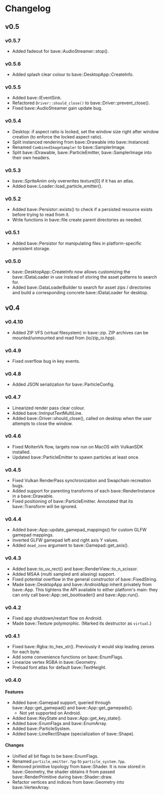 # Changelog

## v0.5

### v0.5.7

- Added fadeout for bave::AudioStreamer::stop().

### v0.5.6

- Added splash clear colour to bave::DesktopApp::CreateInfo.

### v0.5.5

- Added bave::IEventSink.
- Refactored `Driver::should_close()` to bave::Driver::prevent_close().
- Fixed bave::AudioStreamer gain update bug.

### v0.5.4

- Desktop: if aspect ratio is locked, set the window size right after window creation (to enforce the locked aspect ratio). 
- Split instanced rendering from bave::Drawable into bave::Instanced.
- Renamed `CombinedImageSampler` to bave::SamplerImage.
- Split bave::IDrawable, bave::ParticleEmitter, bave::SamplerImage into their own headers.

### v0.5.3

- bave::SpriteAnim only overwrites texture[0] if it has an atlas.
- Added bave::Loader::load_particle_emitter().

### v0.5.2

- Added bave::Persistor::exists() to check if a persisted resource exists before trying to read from it.
- Write functions in bave::file create parent directories as needed.

### v0.5.1

- Added bave::Persistor for manipulating files in platform-specific persistent storage.

### v0.5.0

- bave::DesktopApp::CreateInfo now allows customizing the bave::IDataLoader in use instead of storing the asset patterns to search for.
- Added bave::DataLoaderBuilder to search for asset zips / directories and build a corresponding concrete bave::IDataLoader for desktop.

## v0.4

### v0.4.10

- Added ZIP VFS (virtual filesystem) in bave::zip. ZIP archives can be mounted/unmounted and read from (io/zip_io.hpp).

### v0.4.9

- Fixed overflow bug in key events.

### v0.4.8

- Added JSON serialization for bave::ParticleConfig.

### v0.4.7

- Linearized render pass clear colour.
- Added bave::ImInputTextMultiLine.
- Added bave::Driver::should_close(), called on desktop when the user attempts to close the window.

### v0.4.6

- Fixed MoltenVk flow, targets now run on MacOS with VulkanSDK installed.
- Updated bave::ParticleEmitter to spawn particles at least once.

### v0.4.5

- Fixed Vulkan RenderPass synchronization and Swapchain recreation bugs.
- Added support for parenting transforms of each bave::RenderInstance in a bave::Drawable.
- Fixed positioning of bave::ParticleEmitter. Annotated that its bave::Transform will be ignored.

### v0.4.4

- Added bave::App::update_gamepad_mappings() for custom GLFW gamepad mappings.
- Inverted GLFW gamepad left and right axis Y values.
- Added `dead_zone` argument to bave::Gamepad::get_axis().

### v0.4.3

- Added bave::to_uv_rect() and bave::RenderView::to_n_scissor.
- Added MSAA (multi sampled anti aliasing) support.
- Fixed potential overflow in the general constructor of bave::FixedString.
- Made bave::DesktopApp and bave::AndroidApp inherit privately from bave::App. This tightens the API available to either platform's main: they can only call bave::App::set_bootloader() and bave::App::run().

### v0.4.2

- Fixed app shutdown/restart flow on Android.
- Made bave::Texture polymorphic. (Marked its destructor as `virtual`.)

### v0.4.1

- Fixed bave::Rgba::to_hex_str(). Previously it would skip leading zeroes for each byte.
- Add some convenience functions on bave::EnumFlags.
- Linearize vertex RGBA in bave::Geometry.
- Preload font atlas for default bave::TextHeight.

### v0.4.0

#### Features

- Added bave::Gamepad support, queried through bave::App::get_gamepad() and bave::App::get_gamepads().
  - Not yet supported on Android.
- Added bave::KeyState and bave::App::get_key_state().
- Added bave::EnumFlags and bave::EnumArray.
- Added bave::ParticleSystem.
- Added bave::LineRectShape (specialization of bave::Shape).

#### Changes

- Unified all bit flags to be bave::EnumFlags.
- Renamed `particle_emitter.?pp` to `particle_system.?pp`.
- Removed primitive topology from bave::Shader. It is now stored in bave::Geometry, the shader obtains it from passed bave::RenderPrimitive during bave::Shader::draw.
- Refactor vertices and indices from bave::Geometry into bave::VertexArray.
